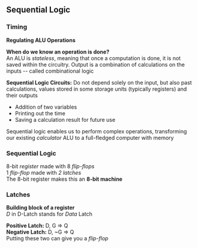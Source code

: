 ## Sequential Logic
### Timing
**Regulating ALU Operations**  

**When do we know an operation is done?**  
An ALU is *stateless*, meaning that once a computation is
done, it is not saved within the circuitry. Output is
a combination of calculations on the inputs -- called
combinational logic  

**Sequential Logic Circuits:** Do not depend solely on the
input, but also past calculations, values stored in some
storage units (typically registers) and their outputs  
 - Addition of two variables
 - Printing out the time
 - Saving a calculation result for future use  

Sequential logic enables us to perform complex operations,
transforming our existing *calculator* ALU to a full-fledged
computer with memory  

### Sequential Logic
8-bit *register* made with 8 *flip-flops*  
1 *flip-flop* made with *2 latches*  
The 8-bit register makes this an **8-bit machine**  

### Latches
**Building block of a register**  
*D* in D-Latch stands for *Data* Latch  

**Positive Latch:** D, G => Q  
**Negative Latch:** D, ~G => Q  
Putting these two can give you a *flip-flop*  

